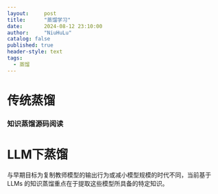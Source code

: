```yaml
---
layout:     post
title:      "蒸馏学习"
date:       2024-08-12 23:10:00
author:     "NiuHuLu"
catalog: false
published: true
header-style: text
tags:
  - 蒸馏
---
```


# 传统蒸馏

### 知识蒸馏源码阅读

# LLM下蒸馏
与早期目标为复制教师模型的输出行为或减小模型规模的时代不同，当前基于 LLMs 的知识蒸馏重点在于提取这些模型所具备的特定知识。